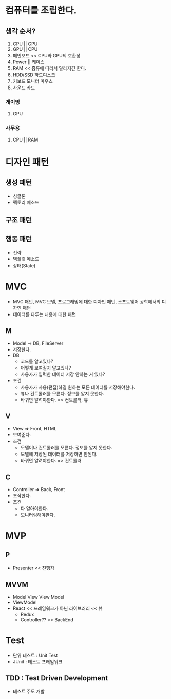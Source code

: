 # 컴퓨터를 조립한다.
## 생각 순서?
1. CPU || GPU
2. GPU || CPU
3. 메인보드 << CPU와 GPU의 호환성
4. Power || 케이스
5. RAM << 종류에 따라서 달라지긴 한다.
6. HDD/SSD 하드디스크
7. 키보드 모니터 마우스
8. 사운드 카드

### 게이밍
1. GPU

### 사무용
1. CPU || RAM

# 디자인 패턴

## 생성 패턴
- 싱글톤
- 팩토리 메소드

## 구조 패턴

## 행동 패턴
- 전략
- 템플릿 메소드
- 상태(State)

# MVC
- MVC 패턴, MVC 모델, 프로그래밍에 대한 디자인 패턴, 소프트웨어 공학에서의 디자인 패턴
- 데이터를 다루는 내용에 대한 패턴

## M
- Model => DB, FileServer
- 저장한다.
- DB
  - 코드를 알고있나?
  - 어떻게 보여질지 알고있나?
  - 사용자가 입력한 데이터 저장 안하는 거 있나?
- 조건
  - 사용자가 사용(편집)하길 원하는 모든 데이터를 저장해야한다.
  - 뷰나 컨트롤러를 모른다. 정보를 알지 못한다.
  - 바뀌면 알려야한다. => 컨트롤러, 뷰

## V
- View => Front, HTML
- 보여준다.
- 조건
  - 모델이나 컨트롤러를 모른다. 정보를 알지 못한다.
  - 모델에 저장된 데이터를 저장하면 안된다.
  - 바뀌면 알려야한다. => 컨트롤러

## C
- Controller => Back, Front
- 조작한다.
- 조건
  - 다 알아야한다.
  - 모니터링해야한다.

# MVP

## P
- Presenter << 진행자

## MVVM

- Model View View Model
- ViewModel
- React << 프레임워크가 아닌 라이브러리 << 뷰
  - Redux
  - Controller?? << BackEnd

# Test
- 단위 테스트 : Unit Test
- JUnit : 테스트 프래임워크

## TDD : Test Driven Development
- 테스트 주도 개발








